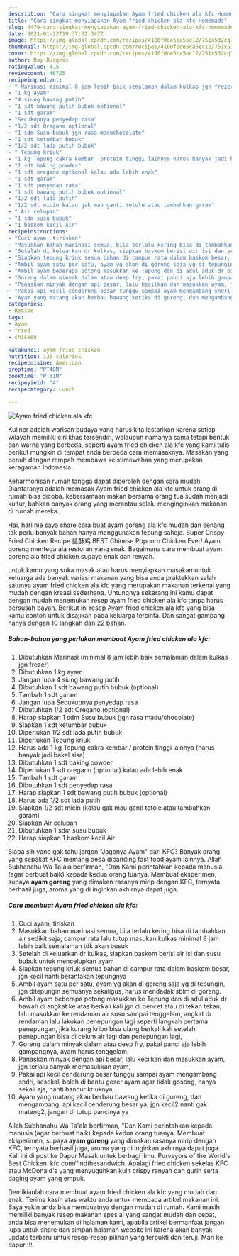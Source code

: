 ```yaml
---
description: "Cara singkat menyiapakan Ayam fried chicken ala kfc Homemade"
title: "Cara singkat menyiapakan Ayam fried chicken ala kfc Homemade"
slug: 4479-cara-singkat-menyiapakan-ayam-fried-chicken-ala-kfc-homemade
date: 2021-01-22T19:37:32.347Z
image: https://img-global.cpcdn.com/recipes/4160f0de5ca5ec12/751x532cq70/ayam-fried-chicken-ala-kfc-foto-resep-utama.jpg
thumbnail: https://img-global.cpcdn.com/recipes/4160f0de5ca5ec12/751x532cq70/ayam-fried-chicken-ala-kfc-foto-resep-utama.jpg
cover: https://img-global.cpcdn.com/recipes/4160f0de5ca5ec12/751x532cq70/ayam-fried-chicken-ala-kfc-foto-resep-utama.jpg
author: Roy Burgess
ratingvalue: 4.5
reviewcount: 46725
recipeingredient:
- " Marinasi minimal 8 jam lebih baik semalaman dalam kulkas jgn frezer"
- "1 kg ayam"
- "4 siung bawang putih"
- "1 sdt bawang putih bubuk optional"
- "1 sdt garam"
- "Secukupnya penyedap rasa"
- "1/2 sdt Oregano optional"
- "1 sdm Susu bubuk jgn rasa maduchocolate"
- "1 sdt ketumbar bubuk"
- "1/2 sdt lada putih bubuk"
- " Tepung kriuk"
- "1 kg Tepung cakra kembar  protein tinggi lainnya harus banyak jadi bakal sisa"
- "1 sdt baking powder"
- "1 sdt oregano optional kalau ada lebih enak"
- "1 sdt garam"
- "1 sdt penyedap rasa"
- "1 sdt bawang putih bubuk optional"
- "1/2 sdt lada putih"
- "1/2 sdt micin kalau gak mau ganti totole atau tambahkan garam"
- " Air celupan"
- "1 sdm susu bubuk"
- "1 baskom kecil Air"
recipeinstructions:
- "Cuci ayam, tiriskan"
- "Masukkan bahan marinasi semua, bila terlalu kering bisa di tambahkan air sedikit saja, campur rata lalu tutup masukan kulkas minimal 8 jam lebih baik semalaman tdk akan busuk"
- "Setelah di keluarkan dr kulkas, siapkan baskom berisi air isi dan susu bubuk untuk mencelupkan ayam"
- "Siapkan tepung kriuk semua bahan di campur rata dalam baskom besar, jgn kecil nanti berantakan tepungnya"
- "Ambil ayam satu per satu, ayam yg akan di goreng saja yg di tepungin, jgn ditepungin semuanya sekaligus, harus mendadak sblm di goreng."
- "Ambil ayam beberapa potong masukkan ke Tepung dan di adul aduk dr bawah di angkat ke atas berkali kali jgn di pencet atau di tekan tekan, lalu masukkan ke rendaman air susu sampai tenggelam, angkat dr rendaman lalu lakukan penepungan lagi seperti langkah pertama penepungan, jika kurang kribo bisa ulang berkali kali setelah penepungan bisa di celum air lagi dan penepungan lagi,"
- "Goreng dalam minyak dalam atau deep fry, pakai panci aja lebih gampangnya, ayam harus tenggelam,"
- "Panaskan minyak dengan api besar, lalu kecilkan dan masukkan ayam, jgn terlalu banyak memasukkan ayam,"
- "Pakai api kecil cenderung besar tunggu sampai ayam mengambang sndri, sesekali boleh di bantu geser ayam agar tidak gosong, hanya sekali aja, nanti hancur kriuknya,"
- "Ayam yang matang akan berbau bawang ketika di goreng, dan mengambang, api kecil cenderung besar ya, jgn kecil2 nanti gak mateng2, jangan di tutup pancinya ya"
categories:
- Recipe
tags:
- ayam
- fried
- chicken

katakunci: ayam fried chicken 
nutrition: 135 calories
recipecuisine: American
preptime: "PT40M"
cooktime: "PT31M"
recipeyield: "4"
recipecategory: Lunch

---
```



![Ayam fried chicken ala kfc](https://img-global.cpcdn.com/recipes/4160f0de5ca5ec12/751x532cq70/ayam-fried-chicken-ala-kfc-foto-resep-utama.jpg)

Kuliner adalah warisan budaya yang harus kita lestarikan karena setiap wilayah memiliki ciri khas tersendiri, walaupun namanya sama tetapi bentuk dan warna yang berbeda, seperti ayam fried chicken ala kfc yang kami tulis berikut mungkin di tempat anda berbeda cara memasaknya. Masakan yang penuh dengan rempah membawa keistimewahan yang merupakan keragaman Indonesia

Keharmonisan rumah tangga dapat diperoleh dengan cara mudah. Diantaranya adalah memasak Ayam fried chicken ala kfc untuk orang di rumah bisa dicoba. kebersamaan makan bersama orang tua sudah menjadi kultur, bahkan banyak orang yang merantau selalu menginginkan makanan di rumah mereka.

Hai, hari nie saya share cara buat ayam goreng ala kfc mudah dan senang tak perlu banyak bahan hanya menggunakan tepung sahaja. Super Crispy Fried Chicken Recipe 盐酥鸡 BEST Chinese Popcorn Chicken Ever! Ayam goreng mentega ala restoran yang enak. Bagaimana cara membuat ayam goreng ala fried chicken supaya enak dan renyah.

untuk kamu yang suka masak atau harus menyiapkan masakan untuk keluarga ada banyak variasi makanan yang bisa anda praktekkan salah satunya ayam fried chicken ala kfc yang merupakan makanan terkenal yang mudah dengan kreasi sederhana. Untungnya sekarang ini kamu dapat dengan mudah menemukan resep ayam fried chicken ala kfc tanpa harus bersusah payah.
Berikut ini resep Ayam fried chicken ala kfc yang bisa kamu contoh untuk disajikan pada keluarga tercinta. Dan sangat gampang hanya dengan 10 langkah dan 22 bahan.


<!--inarticleads1-->

##### Bahan-bahan yang perlukan membuat Ayam fried chicken ala kfc:

1. Dibutuhkan  Marinasi (minimal 8 jam lebih baik semalaman dalam kulkas jgn frezer)
1. Dibutuhkan 1 kg ayam
1. Jangan lupa 4 siung bawang putih
1. Dibutuhkan 1 sdt bawang putih bubuk (optional)
1. Tambah 1 sdt garam
1. Jangan lupa Secukupnya penyedap rasa
1. Dibutuhkan 1/2 sdt Oregano (optional)
1. Harap siapkan 1 sdm Susu bubuk (jgn rasa madu/chocolate)
1. Siapkan 1 sdt ketumbar bubuk
1. Diperlukan 1/2 sdt lada putih bubuk
1. Diperlukan  Tepung kriuk
1. Harus ada 1 kg Tepung cakra kembar / protein tinggi lainnya (harus banyak jadi bakal sisa)
1. Dibutuhkan 1 sdt baking powder
1. Diperlukan 1 sdt oregano (optional) kalau ada lebih enak
1. Tambah 1 sdt garam
1. Dibutuhkan 1 sdt penyedap rasa
1. Harap siapkan 1 sdt bawang putih bubuk (optional)
1. Harus ada 1/2 sdt lada putih
1. Siapkan 1/2 sdt micin (kalau gak mau ganti totole atau tambahkan garam)
1. Siapkan  Air celupan
1. Dibutuhkan 1 sdm susu bubuk
1. Harap siapkan 1 baskom kecil Air


Siapa sih yang gak tahu jargon &#34;Jagonya Ayam&#34; dari KFC? Banyak orang yang sepakat KFC memang beda dibanding fast food ayam lainnya. Allah Subhanahu Wa Ta&#39;ala berfirman, &#34;Dan Kami perintahkan kepada manusia (agar berbuat baik) kepada kedua orang tuanya. Membuat eksperimen, supaya **ayam goreng** yang dimakan rasanya mirip dengan KFC, ternyata berhasil juga, aroma yang di inginkan akhirnya dapat juga. 

<!--inarticleads2-->

##### Cara membuat  Ayam fried chicken ala kfc:

1. Cuci ayam, tiriskan
1. Masukkan bahan marinasi semua, bila terlalu kering bisa di tambahkan air sedikit saja, campur rata lalu tutup masukan kulkas minimal 8 jam lebih baik semalaman tdk akan busuk
1. Setelah di keluarkan dr kulkas, siapkan baskom berisi air isi dan susu bubuk untuk mencelupkan ayam
1. Siapkan tepung kriuk semua bahan di campur rata dalam baskom besar, jgn kecil nanti berantakan tepungnya
1. Ambil ayam satu per satu, ayam yg akan di goreng saja yg di tepungin, jgn ditepungin semuanya sekaligus, harus mendadak sblm di goreng.
1. Ambil ayam beberapa potong masukkan ke Tepung dan di adul aduk dr bawah di angkat ke atas berkali kali jgn di pencet atau di tekan tekan, lalu masukkan ke rendaman air susu sampai tenggelam, angkat dr rendaman lalu lakukan penepungan lagi seperti langkah pertama penepungan, jika kurang kribo bisa ulang berkali kali setelah penepungan bisa di celum air lagi dan penepungan lagi,
1. Goreng dalam minyak dalam atau deep fry, pakai panci aja lebih gampangnya, ayam harus tenggelam,
1. Panaskan minyak dengan api besar, lalu kecilkan dan masukkan ayam, jgn terlalu banyak memasukkan ayam,
1. Pakai api kecil cenderung besar tunggu sampai ayam mengambang sndri, sesekali boleh di bantu geser ayam agar tidak gosong, hanya sekali aja, nanti hancur kriuknya,
1. Ayam yang matang akan berbau bawang ketika di goreng, dan mengambang, api kecil cenderung besar ya, jgn kecil2 nanti gak mateng2, jangan di tutup pancinya ya


Allah Subhanahu Wa Ta&#39;ala berfirman, &#34;Dan Kami perintahkan kepada manusia (agar berbuat baik) kepada kedua orang tuanya. Membuat eksperimen, supaya **ayam goreng** yang dimakan rasanya mirip dengan KFC, ternyata berhasil juga, aroma yang di inginkan akhirnya dapat juga. Kali ini di post ke Dapur Masak untuk berbagi ilmu. Purveyors of the World&#39;s Best Chicken. kfc.com/findthesandwich. Apalagi fried chicken sekelas KFC atau McDonald&#39;s yang menyuguhkan kulit crispy renyah dan gurih serta daging ayam yang empuk. 

Demikianlah cara membuat ayam fried chicken ala kfc yang mudah dan enak. Terima kasih atas waktu anda untuk membaca artikel makanan ini. Saya yakin anda bisa membuatnya dengan mudah di rumah. Kami masih memiliki banyak resep makanan spesial yang sangat mudah dan cepat, anda bisa menemukan di halaman kami, apabila artikel bermanfaat jangan lupa untuk share dan simpan halaman website ini karena akan banyak update terbaru untuk resep-resep pilihan yang terbukti dan teruji. Mari ke dapur !!!. 
